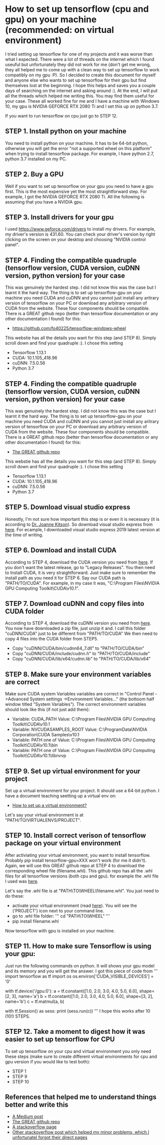 # How to set up tensorflow (cpu and gpu) on your machine (recommended: on virtual environment)
I tried setting up tensorflow for one of my projects and it was worse than what I expected. There were a lot of threads on the internet which I found useuful but unfortunately they did not work for me (don't get me wrong, they all helped me to come up with a clean way to set up tensorflow to work compatibly on my gpu :P). So I decided to create this document for myself and anyone else who wants to set up tensorflow for their gpu but find themselves lost at the beginning. I hope this helps and saves you a couple days of searching on the internet and asking around :). At the end, I will put all the threads which helped me writing this. You may find them useful for your case.
These all worked fine for me and I have a machine with Windows 10, my gpu is NVIDIA GEFORCE RTX 2080 Ti and I set this up on python 3.7. 

If you want to run tensorflow on cpu just go to STEP 12.

## STEP 1. Install python on your machine 
You need to install python on your machine. It has to be 64-bit python, otherwise you will get the error "not a supported wheel on this platform" when trying to install tensorflow package. For example, I have python 2.7, python 3.7 installed on my PC.

## STEP 2. Buy a GPU
Well if you want to set up tensorflow on your gpu you need to have a gpu first. This is the most expensive yet the most straightforward step. For example, I got the NVIDIA GEFORCE RTX 2080 Ti. All the following is assuming that you have a NVIDIA gpu.

## STEP 3. Install drivers for your gpu
I used https://www.geforce.com/drivers to install my drivers. For example, my driver's version is 431.60. You can check your driver's version by right clicking on the screen on your desktop and choosing "NVIDIA control panel".

## STEP 4. Finding the compatible quadruple (tensorflow version, CUDA version, cuDNN version, python version) for your case
This was genuinely the hardest step. I did not know this was the case but I learnt it the hard way. The thing is to set up tensorflow-gpu on your machine you need CUDA and cuDNN and you cannot just install any aritrary version of tensorflow on your PC or download any arbitrary version of CUDA from the website. These four components should be compatible. There is a GREAT github repo (better than tensorflow documentation or any other documentation I found) for this:
* https://github.com/fo40225/tensorflow-windows-wheel

This webstie has all the details you want for this step (and STEP 8). Simply scroll down and find your quadruple :). I chose this setting
* Tensorflow 1.13.1
* CUDA: 10.1.105_418.96
* cuDNN: 7.5.0.56
* Python 3.7

## STEP 4. Finding the compatible quadruple (tensorflow version, CUDA version, cuDNN version, python version) for your case
This was genuinely the hardest step. I did not know this was the case but I learnt it the hard way. The thing is to set up tensorflow-gpu on your machine you need CUDA and cuDNN and you cannot just install any aritrary version of tensorflow on your PC or download any arbitrary version of CUDA from the website. These four components should be compatible. There is a GREAT github repo (better than tensorflow documentation or any other documentation I found) for this:
* [The GREAT github repo](https://github.com/fo40225/tensorflow-windows-wheel)

This webstie has all the details you want for this step (and STEP 8). Simply scroll down and find your quadruple :). I chose this setting
* Tensorflow 1.13.1
* CUDA: 10.1.105_418.96
* cuDNN: 7.5.0.56
* Python 3.7

## STEP 5. Download visual studio express
Honestly, I'm not sure how important this step is or even it is necessary (it is according to [Dr. Joanne Kitson](https://towardsdatascience.com/installing-tensorflow-with-cuda-cudnn-and-gpu-support-on-windows-10-60693e46e781)). So download visual studio express from [here](https://visualstudio.microsoft.com/vs/express/). For ecample, I downloaded visual studio express 2019 latest version at the time of writing.

## STEP 6. Download and install CUDA
According to STEP 4, download the CUDA version you need from [here](https://developer.nvidia.com/cuda-downloads). If you don't want the latest release, go to "Legacy Releases". You then need to Install CUDA, it is very straightforward. Just make sure to remember the install path as you need it for STEP 6. Say our CUDA path is "PATH/TO/CUDA". For example, in my case it was, "C:\Program Files\NVIDIA GPU Computing Toolkit\CUDA\v10.1".

## STEP 7. Download cuDNN and copy files into CUDA folder
According to STEP 4, download the cuDNN version you need from [here](https://developer.nvidia.com/cudnn). You now have downloaded a zip file, just unzip it and. I call this folder "cuDNN/CUDA" just to be different from "PATH/TO/CUDA" We then need to copy 4 files into the CUDA folder from STEP5. 

* Copy "cuDNN/CUDA/bin/cudnn64_7.dll" to "PATH/TO/CUDA/bin"
* Copy "cuDNN/CUDA/include/cudnn.h" to "PATH/TO/CUDA/include"
* Copy "cuDNN/CUDA/lib/x64/cudnn.lib" to "PATH/TO/CUDA/lib/x64"

## STEP 8. Make sure your environment variables are correct

Make sure CUDA system Variables variables are correct in "Control Panel ->Advanced System settings ->Environment Variables..." (the bottoom half window titled "System Variables"). The correct environment variables should look like this (if not just add them):

* Variable: CUDA_PATH   Value:  C:\Program Files\NVIDIA GPU Computing Toolkit\CUDA\v10.1
* Variable: NVCUDASAMPLES_ROOT   Value:  C:\ProgramData\NVIDIA Corporation\CUDA Samples\v10.1
* Variable: PATH   one of Value:  C:\Program Files\NVIDIA GPU Computing Toolkit\CUDA\v10.1\bin
* Variable: PATH   one of Value:  C:\Program Files\NVIDIA GPU Computing Toolkit\CUDA\v10.1\libnvvp

## STEP 9. Set up virtual environment for your project
Set up a virtual environment for your project. It should use a 64-bit python. I have a document teaching seetting up a virtual env on:

* [How to set up a virtual environment?](https://github.com/SalarAbb/Set-up-virtualenv-for-python)

Let's say your virtual environment is at "PATH/TO/VIRTUALENVS/PROJECT".

## STEP 10. Install correct verison of tensorflow package on your virtual environment
After activiating your virtual environment, you want to install tensorflow. Probably pip install tensorflow-gpu=XXX won't work (for me it didn't). Again, we will use this GREAT github repo at STEP 4 to download the corresponding wheel file (filename.whl). This github repo has all the .whl files for all tensorflow versions (both cpu and gpu). for example the .whl file I used was [here](https://github.com/fo40225/tensorflow-windows-wheel/tree/master/1.13.1/py37/GPU/cuda101cudnn75sse2).

Let's say the .whl file is at "PATH\TO\WHEEL\filename.whl". You just need to do these:
* activate your virtual environment (read [here](https://github.com/SalarAbb/Set-up-virtualenv-for-python)). You will see the ('PROJECT') icon next to your command line.
* go to .whl file folder:
'''
cd "PATH\TO\WHEEL"
'''
* pip install filename.whl

Now tensorflow with gpu is installed on your machine. 

## STEP 11. How to make sure Tensorflow is using your gpu:
Just run the following commands on python. It will shows your gpu model and its memory and you will get the answer. I got this piece of code from
'''
import tensorflow as tf
import os
os.environ['CUDA_VISIBLE_DEVICES'] = '0'

with tf.device('/gpu:0'):
    a = tf.constant([1.0, 2.0, 3.0, 4.0, 5.0, 6.0], shape=[2, 3], name='a')
    b = tf.constant([1.0, 2.0, 3.0, 4.0, 5.0, 6.0], shape=[3, 2], name='b')
    c = tf.matmul(a, b)

with tf.Session() as sess:
    print (sess.run(c))
'''
I hope this works after 10 (10!) STEPS.
## STEP 12. Take a moment to digest how it was easier to set up tensorflow for CPU
To set up tensorflow on your cpu and virtual environment you only need these steps (make sure to create different virtual environments for cpu and gpu version if you would like to test both):
* STEP 1
* STEP 9
* STEP 10


## References that helped me to understand things better and write this
* [A Medium post](https://towardsdatascience.com/installing-tensorflow-with-cuda-cudnn-and-gpu-support-on-windows-10-60693e46e781)
* [The GREAT github repo](https://github.com/fo40225/tensorflow-windows-wheel)
* [A stackoverflow page](https://stackoverflow.com/questions/45316569/how-to-install-tensorflow-on-python-2-7-on-windows)
* [Other stackoverflow post which helped my minor problems, which I unfortunatel forgot their direct pages](https://stackoverflow.com)
